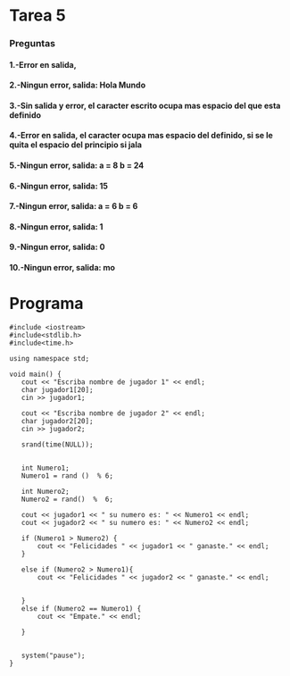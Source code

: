 # Tarea 5

### Preguntas

#### 1.-Error en salida, 
#### 2.-Ningun error, salida: Hola Mundo
#### 3.-Sin salida y error, el caracter escrito ocupa mas espacio del que esta definido 
#### 4.-Error en salida, el caracter ocupa mas espacio del definido, si se le quita el espacio del principio si jala
#### 5.-Ningun error, salida: a = 8 b = 24
#### 6.-Ningun error, salida: 15
#### 7.-Ningun error, salida: a = 6 b = 6
#### 8.-Ningun error, salida: 1
#### 9.-Ningun error, salida: 0
#### 10.-Ningun error, salida: mo

# Programa

 ```
 #include <iostream> 
 #include<stdlib.h>
 #include<time.h>

 using namespace std;

 void main() {
	cout << "Escriba nombre de jugador 1" << endl;
	char jugador1[20];
	cin >> jugador1;
	
	cout << "Escriba nombre de jugador 2" << endl;
	char jugador2[20];
	cin >> jugador2;

	srand(time(NULL));


	int Numero1;
	Numero1 = rand ()  % 6;

	int Numero2;
	Numero2 = rand()  %  6;

	cout << jugador1 << " su numero es: " << Numero1 << endl;
	cout << jugador2 << " su numero es: " << Numero2 << endl;

	if (Numero1 > Numero2) {
		cout << "Felicidades " << jugador1 << " ganaste." << endl;
	}

	else if (Numero2 > Numero1){
		cout << "Felicidades " << jugador2 << " ganaste." << endl;


	}
	else if (Numero2 == Numero1) {
		cout << "Empate." << endl;

	}
	
	
	system("pause");
 }
```
